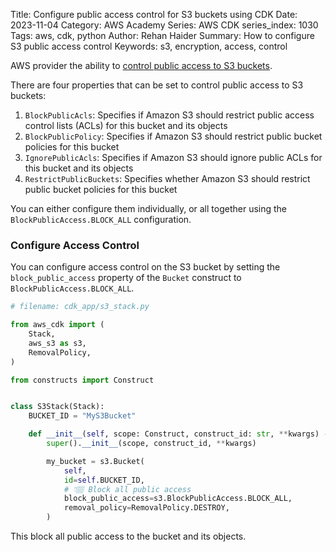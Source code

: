 Title: Configure public access control for S3 buckets using CDK
Date: 2023-11-04
Category: AWS Academy
Series: AWS CDK
series_index: 1030
Tags: aws, cdk, python
Author: Rehan Haider
Summary: How to configure S3 public access control 
Keywords: s3, encryption, access, control

AWS provider the ability to [control public access to S3 buckets](https://docs.aws.amazon.com/AmazonS3/latest/userguide/access-control-block-public-access.html). 

There are four properties that can be set to control public access to S3 buckets:

1. `BlockPublicAcls`: Specifies if Amazon S3 should restrict public access control lists (ACLs) for this bucket and its objects
2. `BlockPublicPolicy`: Specifies if Amazon S3 should restrict public bucket policies for this bucket
3. `IgnorePublicAcls`: Specifies if Amazon S3 should ignore public ACLs for this bucket and its objects
4. `RestrictPublicBuckets`: Specifies whether Amazon S3 should restrict public bucket policies for this bucket


You can either configure them individually, or all together using the `BlockPublicAccess.BLOCK_ALL` configuration.


### Configure Access Control

You can configure access control on the S3 bucket by setting the `block_public_access` property of the `Bucket` construct to `BlockPublicAccess.BLOCK_ALL`.

```python
# filename: cdk_app/s3_stack.py

from aws_cdk import (
    Stack,
    aws_s3 as s3,
    RemovalPolicy,
)

from constructs import Construct


class S3Stack(Stack):
    BUCKET_ID = "MyS3Bucket"

    def __init__(self, scope: Construct, construct_id: str, **kwargs) -> None:
        super().__init__(scope, construct_id, **kwargs)

        my_bucket = s3.Bucket(
            self,
            id=self.BUCKET_ID,
            # 👇🏽 Block all public access
            block_public_access=s3.BlockPublicAccess.BLOCK_ALL,
            removal_policy=RemovalPolicy.DESTROY,
        )
```

This block all public access to the bucket and its objects.